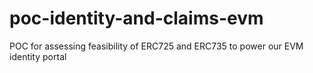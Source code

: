 # poc-identity-and-claims-evm
POC for assessing feasibility of ERC725 and ERC735 to power our EVM identity portal
